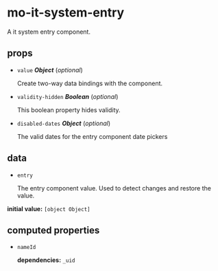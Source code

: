 # mo-it-system-entry 

A it system entry component. 

## props 

- `value` ***Object*** (*optional*) 

  Create two-way data bindings with the component. 

- `validity-hidden` ***Boolean*** (*optional*) 

  This boolean property hides validity. 

- `disabled-dates` ***Object*** (*optional*) 

  The valid dates for the entry component date pickers 

## data 

- `entry` 

  The entry component value.
  Used to detect changes and restore the value. 

**initial value:** `[object Object]` 

## computed properties 

- `nameId` 

   **dependencies:** `_uid` 



